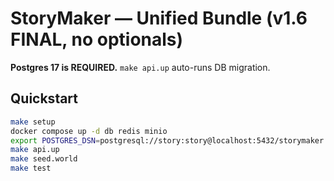 
# StoryMaker — Unified Bundle (v1.6 FINAL, no optionals)

**Postgres 17 is REQUIRED.** `make api.up` auto-runs DB migration.

## Quickstart
```bash
make setup
docker compose up -d db redis minio
export POSTGRES_DSN=postgresql://story:story@localhost:5432/storymaker
make api.up
make seed.world
make test
```
